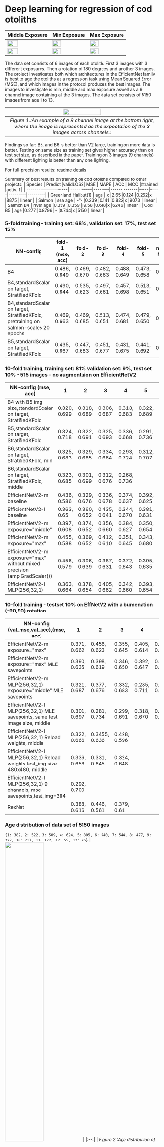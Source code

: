 # Deep learning for regression of cod otoliths



| Middle Exposure | Min Exposure | Max Exposure |
| - | - | - |
| <img src="https://github.com/emoen/Deep-learning-for-regression-of-cod-otoliths/blob/master/manuscript/imgs/IMG_0457_2016_70021.JPG" width="50%" height="50%" > | <img src="https://github.com/emoen/Deep-learning-for-regression-of-cod-otoliths/blob/master/manuscript/imgs/IMG_0458_2016_70021.JPG" width="50%" height="50%"> | <img src="https://github.com/emoen/Deep-learning-for-regression-of-cod-otoliths/blob/master/manuscript/imgs/IMG_0459_2016_70021.JPG" width="50%" height="50%"> |
| <img src="https://github.com/emoen/Deep-learning-for-regression-of-cod-otoliths/blob/master/manuscript/imgs/IMG_0460_2016_70021.JPG" width="50%" height="50%"> | <img src="https://github.com/emoen/Deep-learning-for-regression-of-cod-otoliths/blob/master/manuscript/imgs/IMG_0461_2016_70021.JPG" width="50%" height="50%"> | <img src="https://github.com/emoen/Deep-learning-for-regression-of-cod-otoliths/blob/master/manuscript/imgs/IMG_0462_2016_70021.JPG" width="50%" height="50%"> |

The data set consists of 6 images of each otolith. First 3 images with 3 different exposures. Then a rotation of 180 degrees and another 3 images.
The project investigates both which architectures in the EfficientNet family is best to age the otoliths as a regression task using Mean Squared Error (MSE), and which images in the protocol produces the best images. The images to investigate is min, middle and max exposure aswell as a 9 channel image containing all the 3 images. 
The data set consists of 5150 images from age 1 to 13.

|<img src="https://github.com/emoen/Deep-learning-for-regression-of-cod-otoliths/blob/master/manuscript/imgs/2013_70174_Nr06_age09_IMG_0031_32_33.png" width="50%" height="50%" >|
|:--:| 
| *Figure 1.:An example of a 9 channel image at the bottom right, where the image is represented as the expectation of the 3 images across channels.:* |



Findings so far: B5, and B6 is better than V2 large, training on more data is better. Testing on same size as training set gives higher accuracy than on test set size, as described in the paper. Training on 3 images (9 channels) with different lighting is better than any one lighting.

For full-precision results: [readme details](https://github.com/emoen/Deep-learning-for-regression-of-cod-otoliths/blob/master/README_detailed.md)

Summary of best results on training on cod otoliths compared to other projects: 
| Species              | Predict    |validLOSS| MSE  | MAPE | ACC | MCC |#trained |activ. f |
| ---------------------| -----------|--------|------|-------|-----|-----|---------|---------|
| Greenland Halibut(1) | age        | x      |2.65  |0.124  |0.262|x    |8875     | linear  |
| Salmon               | sea age    | -"-    |0.239 |0.141  |0.822|x    |9073     | linear  |
| Salmon B4            | river age  |0.359   |0.359 |19.58  |0.618|x    |6246     | linear  |
| Cod B5               | age        |0.277   |0.8796| -     |0.744|x    |5150     | linear  |

### 5-fold training - training set: 68%, validation set: 17%, test set 15%
| NN-config              | fold-1 (mse, acc) | fold-2 | fold-3  | fold-4 | fold-5 | mean MSE | mean ACC  | datset size | 
| -----------------------| ------------------|--------|---------|--------|--------|----------|-----------|-------------|
| B4                     | 0.486, 0.649| 0.469, 0.670| 0.482, 0.663 | 0.488, 0.649| 0.473, 0.658 | 0.422 |0.697 |  5150 |
| B4,standardScalar on target, StratifiedKFold| 0.490, 0.644 |0.535, 0.623 | 0.497, 0.661 | 0.457, 0.698 | 0.513, 0.651 |0.426 |0.701 |  5150 |  
| B4,standardScalar on target, StratifiedKFold, pretraining on salmon-scales 20 epochs |0.469, 0.663 | 0.469, 0.685 | 0.513, 0.651 | 0.474, 0.681 | 0.479, 0.650 | 0.433 | 0.689 |  5150|
| B5,standardScalar on target, StratifiedKFold | 0.435, 0.667 | 0.447, 0.683 | 0.451, 0.677 | 0.431, 0.675 | 0.441, 0.692 | 0.401 | 0.707 |  5150|


### 10-fold training, training set: 81% validation set: 9%, test set 10%  - 515 images - no augmentaion on EfficientNetV2
| NN-config (mse, acc)   | 1  | 2 | 3  | 4 | 5 | 6 | 7 | 8 | 9 | 10 | mean MSE | mean ACC  | datset size | 
| -----------------------| --------|--------|---------|--------|--------|--------|--------|--------|--------|-------- |----------|-----------|-------------|
| B4 with B5 img size,standardScalar on target, StratifiedKFold       | 0.320,<br/>0.699| 0.318,<br/>0.689| 0.306,<br/>0.687|0.313,<br/>0.683|0.322,<br/>0.689|0.314,<br/>0.701|0.315,<br/>0.697|0.316,<br/>0.668|0.306,<br/>0.689|0.302,<br/>0.724|0.277|0.728|5150|
|B5,standardScalar on target, StratifiedKFold |0.324,<br/>0.718|0.322,<br/>0.691|0.325,<br/>0.693|0.336,<br/>0.668|0.291,<br/>0.736|0.314,<br/>0.707|0.320,<br/>0.662|0.331,<br/>0.683|0.3298,<br/>0.695|0.317,<br/>0.687|0.277|0.744|5150|
|B6,standardScalar on target, StratifiedKFold, min |0.325,<br/>0.683|0.329,<br/>0.685|0.334,<br/>0.664|0.293,<br/>0.724|0.312,<br/> 0.707|0.290,<br/>0.709|0.320,<br/>0.693|0.306,<br/>0.693|0.276,<br/>0.720|0.300,<br/>0.689|0.272|0.734|5150|
|B6,standardScalar on target, StratifiedKFold, middle |0.323,<br/>0.685|0.301,<br/>0.699|0.312,<br/>0.676|0.268,<br/>0.736||||||||||5150|
| EfficientNetV2-m baseline      | 0.436,<br/> 0.586 | 0.329,<br/> 0.676 | 0.336,<br/> 0.678 |0.374,<br/> 0.637|0.392,<br/>0.625|0.361,<br/>0.654|0.344,<br/> 0.660|0.375,<br/> 0.639|0.322,<br/>0.658|0.328,<br/>0.666|0.331|0.670|5150|
| EfficientNetV2-l  baseline     | 0.363,<br/> 0.65 | 0.360,<br/> 0.652|0.435,<br/>0.641|0.344,<br/>0.670|0.381,<br/>0.631|0.352,<br/>0.664|0.377,<br/>0.648|0.355,<br/>0.658|0.339,<br/>0.656|0.350,<br/>0.658|0.348|0.676|5150|
| EfficientNetV2-m exposure="middle" |0.397, 0.608 |0.374,<br/>0.652|0.356,<br/>0.660|0.384,<br/>0.627|0.350,<br/>0.654|0.337,<br/>0.668|0.326,<br/>0.658|0.365,<br/>0.621|0.353,<br/>0.664|0.335,<br/>0.664|0.336|0.643|5150|
| EfficientNetV2-m exposure="max"| 0.455,<br/>0.588|0.369,<br/>0.652|0.412,<br/>0.610|0.351,<br/>0.645|0.343,<br/>0.680|0.413,<br/>0.604|0.358,<br/>0.658|0.365,<br/>0.649|0.441,<br/>0.581|0.354,<br/>0.654|0.360|0.652|5150|
| EfficientNetV2-m exposure="max" without mixed precision (amp.GradScaler())|0.456,<br/> 0.579|0.396,<br/>0.639|0.387,<br/>0.631|0.372,<br/>0.643|0.395,<br/>0.635|0.381,<br/>0.631|0.369,<br/>0.635|0.447,<br/>0.579|0.433,<br/>0.610|0.3631,<br/>0.633|0.383|0.627|5150|
| EfficientNetV2-l MLP(256,32,1)| 0.363,<br/>0.664|0.378,<br/>0.654|0.405,<br/>0.662|0.342,<br/>0.660|0.393,<br/>0.654|0.370,<br/> 0.668|0.446,<br/>0.639|0.344,<br/>0.668|0.333,<br/> 0.666|0.363,<br/>0.656|0.358|0.662|5150|

### 10-fold training - testset 10% on EffNetV2 with albumenation (-90,90) rotation
| NN-config (val_mse,val_acc),(mse, acc)| 1  | 2 | 3  | 4 | 5 | 6 | 7 | 8 | 9 | 10 | mean MSE | mean ACC  | datset size |
| -----------------------| ------------------|--------|---------|--------|--------|--------|--------|--------|--------|-------- |----------|-----------|-------------|
|EfficientNetV2-m exposure="max"|0.371,<br/>0.662|0.456,<br/>0.623|0.355,<br/>0.645|0.405,<br/>0.614|0.886,<br/>0.441|0.481,<br/>0.623|0.370,<br/>0.654|0.459,<br/>0.633|0.803,<br/>0.521|0.595,<br/>0.6|0.381|0.658|5150|
|EfficientNetV2-m exposure="max" MLE savepoints|0.390,<br/>0.635|0.398,<br/>0.619|0.346,<br/>0.650|0.392,<br/>0.647|0.394,<br/>0.619|0.365,<br/>0.662|0.329,<br/>0.672|0.459,<br/>0.581|0.448,<br/>0.614|0.381,<br/>0.645|0.402|0.650|5150|
|EfficientNetV2-m MLP(256,32,1) exposure="middle" MLE savepoints |0.321,<br/> 0.687|0.377,<br/>0.676|0.332,<br/>0.683|0.285,<br/>0.711|0.285,<br/>0.701|0.325,<br/>0.705|0.311,<br/>0.699|0.348,<br/>0.683|0.295,<br/>0.699|0.373,<br/>0.660|0.292|0.724|5150|
|EfficientNetV2-l MLP(256,32,1) MLE savepoints, same test image size, middle |0.301,<br/>0.697|0.281,<br/>0.734|0.299,<br/>0.691|0.318,<br/>0.670|0.282,<br/>0.718|0.305,<br/>0.699|0.280,<br/>0.726|0.334,<br/>0.682|0.300,<br/>0.705|0.310,<br/>0.703|0.280|0.718|5150|
| EfficientNetV2-l MLP(256,32,1) Reload weights, middle| 0.322,<br/>0.666|0.3455,<br/>0.636|0.428,<br/>0.596|||||||||||5150|
| EfficientNetV2-l MLP(256,32,1) Reload weights test_img size 480x480, middle|0.336,<br/>0.656|0.331,<br/>0.645|0.324,<br/>0.648|||||||||||5150|
| EfficientNetV2-l MLP(256,32,1) 9 channels, mse savepoints,test_img=384 |0.292,<br/>0.709|||||||||||||5150|
|RexNet|0.388,<br/>0.616 |0.446,<br/>0.561|0.379,<br/>0.61||||||||||5150|

### Age distribution of data set of 5150 images

```{1: 382, 2: 522, 3: 509, 4: 624, 5: 805, 6: 540, 7: 544, 8: 477, 9: 327, 10: 217, 11: 122, 12: 55, 13: 26}```
| <img src="https://github.com/emoen/Deep-learning-for-regression-of-cod-otoliths/blob/master/manuscript/imgs/age_distribution.png" width="50%" height="50%"> |
|:--:| 
| *Figure 2.:Age distribution of cod otoliths:* |

### Test-set age distribution of data set of 515 images

```{1: 41, 2: 59, 3: 52, 4: 60, 5: 90, 6: 52, 7: 55, 8: 47, 9: 23, 10: 19, 11: 13, 12: 2, 13: 2}```
|<img src="https://github.com/emoen/Deep-learning-for-regression-of-cod-otoliths/blob/master/manuscript/imgs/age_distribution_test.png" width="50%" height="50%"> |
|:--:| 
| *Figure 3.:Test set age distribution of cod otoliths:* |
